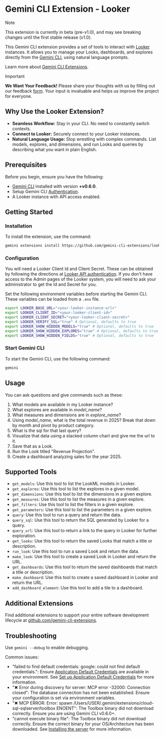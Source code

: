 # Gemini CLI Extension - Looker

> [!NOTE]
> This extension is currently in beta (pre-v1.0), and may see breaking changes until the first stable release (v1.0).

This Gemini CLI extension provides a set of tools to interact with [Looker](https://cloud.google.com/looker/docs) instances. It allows you to manage your Looks, dashboards, and explores directly from the [Gemini CLI](https://google-gemini.github.io/gemini-cli/), using natural language prompts.

Learn more about [Gemini CLI Extensions](https://github.com/google-gemini/gemini-cli/blob/main/docs/extensions/index.md).
> [!IMPORTANT]
> **We Want Your Feedback!**
> Please share your thoughts with us by filling out our feedback [form][form]. 
> Your input is invaluable and helps us improve the project for everyone.

[form]: https://docs.google.com/forms/d/e/1FAIpQLSfEGmLR46iipyNTgwTmIDJqzkAwDPXxbocpXpUbHXydiN1RTw/viewform?usp=pp_url&entry.157487=looker

## Why Use the Looker Extension?

* **Seamless Workflow:** Stay in your CLI. No need to constantly switch contexts.
* **Connect to Looker:** Securely connect to your Looker instances.
* **Natural Language Usage:** Stop wrestling with complex commands. List models, explores, and dimensions, and run Looks and queries by describing what you want in plain English.


## Prerequisites

Before you begin, ensure you have the following:

* [Gemini CLI](https://github.com/google-gemini/gemini-cli) installed with version **+v0.6.0**.
* Setup Gemini CLI [Authentication](https://github.com/google-gemini/gemini-cli/tree/main?tab=readme-ov-file#-authentication-options).
* A Looker instance with API access enabled.

## Getting Started

### Installation

To install the extension, use the command:

```bash
gemini extensions install https://github.com/gemini-cli-extensions/looker
```

### Configuration

You will need a Looker Client Id and Client Secret. These can be obtained by
following the directions at [Looker API authentication](https://cloud.google.com/looker/docs/api-auth#authentication_with_an_sdk). If you
don't have access to the Admin pages of the Looker system, you will need to ask
your administrator to get the Id and Secret for you.

Set the following environment variables before starting the Gemini CLI. These variables can be loaded from a `.env` file.

```bash
export LOOKER_BASE_URL="<your-looker-instance-url>"
export LOOKER_CLIENT_ID="<your-looker-client-id>"
export LOOKER_CLIENT_SECRET="<your-looker-client-secret>"
export LOOKER_VERIFY_SSL="true" # Optional, defaults to true
export LOOKER_SHOW_HIDDEN_MODELS="true" # Optional, defaults to true
export LOOKER_SHOW_HIDDEN_EXPLORES="true" # Optional, defaults to true
export LOOKER_SHOW_HIDDEN_FIELDS="true" # Optional, defaults to true
```


### Start Gemini CLI

To start the Gemini CLI, use the following command:

```bash
gemini
```

## Usage
You can ask questions and give commands such as these:

1. What models are available in my Looker instance?
2. What explores are available in *model_name*?
3. What measures and dimensions are in *explore_name*?
4. Using *model_name*, what is the total revenue in 2025? Break that
   down by month and pivot by product category.
5. What is the sql for that last query?
6. Visualize that data using a stacked column chart and give me the url to it.
7. Save that as a Look.
8. Run the Look titled "Revenue Projection".
9. Create a dashboard analyzing sales for the year 2025.

## Supported Tools

* `get_models`: Use this tool to list the LookML models in Looker.
* `get_explores`: Use this tool to list the explores in a given model.
* `get_dimensions`: Use this tool to list the dimensions in a given explore.
* `get_measures`: Use this tool to list the measures in a given explore.
* `get_filters`: Use this tool to list the filters in a given explore.
* `get_parameters`: Use this tool to list the parameters in a given explore.
* `query`: Use this tool to run a query and return the data.
* `query_sql`: Use this tool to return the SQL generated by Looker for a query.
* `query_url`: Use this tool to return a link to the query in Looker for further exploration.
* `get_looks`: Use this tool to return the saved Looks that match a title or description.
* `run_look`: Use this tool to run a saved Look and return the data.
* `make_look`: Use this tool to create a saved Look in Looker and return the URL.
* `get_dashboards`: Use this tool to return the saved dashboards that match a title or description.
* `make_dashboard`: Use this tool to create a saved dashboard in Looker and return the URL.
* `add_dashboard_element`: Use this tool to add a tile to a dashboard.

## Additional Extensions

Find additional extensions to support your entire software development lifecycle at [github.com/gemini-cli-extensions](https://github.com/gemini-cli-extensions).

## Troubleshooting

Use `gemini --debug` to enable debugging.

Common issues:

* "failed to find default credentials: google: could not find default credentials.": Ensure [Application Default Credentials](https://cloud.google.com/docs/authentication/gcloud) are available in your environment. See [Set up Application Default Credentials](https://cloud.google.com/docs/authentication/external/set-up-adc) for more information.
* "✖ Error during discovery for server: MCP error -32000: Connection closed": The database connection has not been established. Ensure your configuration is set via environment variables.
* "✖ MCP ERROR: Error: spawn /Users/USER/.gemini/extensions/cloud-sql-sqlserver/toolbox ENOENT": The Toolbox binary did not download correctly. Ensure you are using Gemini CLI v0.6.0+.
* "cannot execute binary file": The Toolbox binary did not download correctly. Ensure the correct binary for your OS/Architecture has been downloaded. See [Installing the server](https://googleapis.github.io/genai-toolbox/getting-started/introduction/#installing-the-server) for more information.
